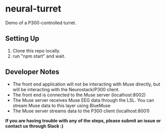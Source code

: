 # neural-turret
Demo of a P300-controlled turret.

## Setting Up

1. Clone this repo locally. 
2. run "npm start" and wait. 

## Developer Notes

- The front end application will not be interacting with Muse directly, but will be interacting with the Neurostack/P300 client.
- The front end is connected to the Muse server (localhost:8002)
- The Muse server receives Muse EEG data through the LSL. You can stream Muse data to this layer using BlueMuse 
- The Muse server streams data to the P300 client (localhost:8001)


**If you are having trouble with any of the steps, please submit an issue or contact us through Slack :)**